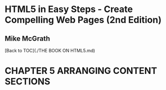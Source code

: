 # **HTML5 in Easy Steps - Create Compelling Web Pages (2nd Edition)**
## Mike McGrath

[Back to TOC](./THE BOOK ON HTML5.md)

# CHAPTER 5 ARRANGING CONTENT SECTIONS


